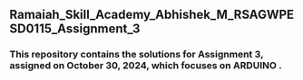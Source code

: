 ## Ramaiah_Skill_Academy_Abhishek_M_RSAGWPESD0115_Assignment_3

### This repository contains the solutions for Assignment 3, assigned on October 30, 2024, which focuses on ARDUINO . 
